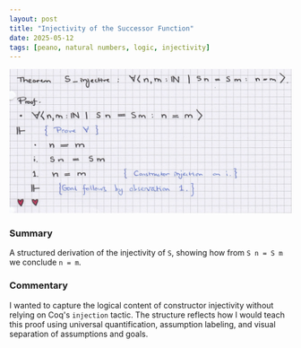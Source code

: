 ```yaml
---
layout: post
title: "Injectivity of the Successor Function"
date: 2025-05-12
tags: [peano, natural numbers, logic, injectivity]
---
```


![S_injective proof](/assets/2025-05-12_s_injective.jpg)

### Summary

A structured derivation of the injectivity of `S`, showing how from `S n = S m` we conclude `n = m`.

### Commentary

I wanted to capture the logical content of constructor injectivity without relying on Coq's `injection` tactic. The structure reflects how I would teach this proof using universal quantification, assumption labeling, and visual separation of assumptions and goals.

